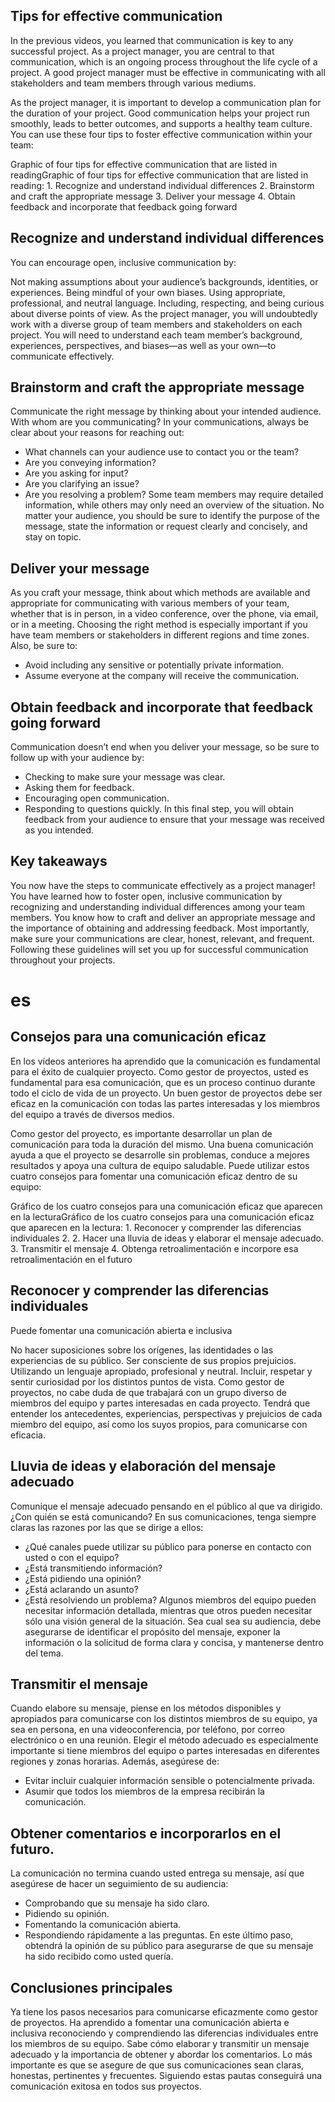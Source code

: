 ## Tips for effective communication
In the previous videos, you learned that communication is key to any successful project. As a project manager, you are central to that communication, which is an ongoing process throughout the life cycle of a project. A good project manager must be effective in communicating with all stakeholders and team members through various mediums.

As the project manager, it is important to develop a communication plan for the duration of your project. Good communication helps your project run smoothly, leads to better outcomes, and supports a healthy team culture. You can use these four tips to foster effective communication within your team: 



Graphic of four tips for effective communication that are listed in readingGraphic of four tips for effective communication that are listed in reading: 1. Recognize and understand individual differences  2. Brainstorm and craft the appropriate message 3. Deliver your message 4. Obtain feedback and incorporate that feedback going forward
## Recognize and understand individual differences
You can encourage open, inclusive communication by:

Not making assumptions about your audience’s backgrounds, identities, or experiences. 
Being mindful of your own biases.
Using appropriate, professional, and neutral language.
Including, respecting, and being curious about diverse points of view.
As the project manager, you will undoubtedly work with a diverse group of team members and stakeholders on each project. You will need to understand each team member’s background, experiences, perspectives, and biases—as well as your own—to  communicate effectively. 

## Brainstorm and craft the appropriate message
Communicate the right message by thinking about your intended audience. With whom are you communicating? In your communications, always be clear about your reasons for reaching out:

- What channels can your audience use to contact you or the team? 
- Are you conveying information?
- Are you asking for input?
- Are you clarifying an issue?
- Are you resolving a problem?
Some team members may require detailed information, while others may only need an overview of the situation. No matter your audience, you should be sure to identify the purpose of the message, state the information or request clearly and concisely, and stay on topic. 

## Deliver your message
As you craft your message, think about which methods are available and appropriate for communicating with various members of your team, whether that is in person, in a video conference, over the phone, via email, or in a meeting. Choosing the right method is especially important if you have team members or stakeholders in different regions and time zones. Also, be sure to:

- Avoid including any sensitive or potentially private information. 
- Assume everyone at the company will receive the communication.
## Obtain feedback and incorporate that feedback going forward
Communication doesn’t end when you deliver your message, so be sure to follow up with your audience by:

- Checking to make sure your message was clear.
- Asking them for feedback.
- Encouraging open communication.
- Responding to questions quickly.
In this final step, you will obtain feedback from your audience to ensure that your message was received as you intended. 

## Key takeaways
You now have the steps to communicate effectively as a project manager! You have learned how to foster open, inclusive communication by recognizing and understanding individual differences among your team members. You know how to craft and deliver an appropriate message and the importance of obtaining and addressing feedback. Most importantly, make sure your communications are clear, honest, relevant, and frequent. Following these guidelines will set you up for successful communication throughout your projects. 

# es
## Consejos para una comunicación eficaz
En los vídeos anteriores ha aprendido que la comunicación es fundamental para el éxito de cualquier proyecto. Como gestor de proyectos, usted es fundamental para esa comunicación, que es un proceso continuo durante todo el ciclo de vida de un proyecto. Un buen gestor de proyectos debe ser eficaz en la comunicación con todas las partes interesadas y los miembros del equipo a través de diversos medios.

Como gestor del proyecto, es importante desarrollar un plan de comunicación para toda la duración del mismo. Una buena comunicación ayuda a que el proyecto se desarrolle sin problemas, conduce a mejores resultados y apoya una cultura de equipo saludable. Puede utilizar estos cuatro consejos para fomentar una comunicación eficaz dentro de su equipo: 



Gráfico de los cuatro consejos para una comunicación eficaz que aparecen en la lecturaGráfico de los cuatro consejos para una comunicación eficaz que aparecen en la lectura: 1. Reconocer y comprender las diferencias individuales 2. 2. Hacer una lluvia de ideas y elaborar el mensaje adecuado. 3. Transmitir el mensaje 4. Obtenga retroalimentación e incorpore esa retroalimentación en el futuro
## Reconocer y comprender las diferencias individuales
Puede fomentar una comunicación abierta e inclusiva

No hacer suposiciones sobre los orígenes, las identidades o las experiencias de su público. 
Ser consciente de sus propios prejuicios.
Utilizando un lenguaje apropiado, profesional y neutral.
Incluir, respetar y sentir curiosidad por los distintos puntos de vista.
Como gestor de proyectos, no cabe duda de que trabajará con un grupo diverso de miembros del equipo y partes interesadas en cada proyecto. Tendrá que entender los antecedentes, experiencias, perspectivas y prejuicios de cada miembro del equipo, así como los suyos propios, para comunicarse con eficacia. 

## Lluvia de ideas y elaboración del mensaje adecuado
Comunique el mensaje adecuado pensando en el público al que va dirigido. ¿Con quién se está comunicando? En sus comunicaciones, tenga siempre claras las razones por las que se dirige a ellos:

- ¿Qué canales puede utilizar su público para ponerse en contacto con usted o con el equipo? 
- ¿Está transmitiendo información?
- ¿Está pidiendo una opinión?
- ¿Está aclarando un asunto?
- ¿Está resolviendo un problema?
Algunos miembros del equipo pueden necesitar información detallada, mientras que otros pueden necesitar sólo una visión general de la situación. Sea cual sea su audiencia, debe asegurarse de identificar el propósito del mensaje, exponer la información o la solicitud de forma clara y concisa, y mantenerse dentro del tema. 

## Transmitir el mensaje
Cuando elabore su mensaje, piense en los métodos disponibles y apropiados para comunicarse con los distintos miembros de su equipo, ya sea en persona, en una videoconferencia, por teléfono, por correo electrónico o en una reunión. Elegir el método adecuado es especialmente importante si tiene miembros del equipo o partes interesadas en diferentes regiones y zonas horarias. Además, asegúrese de:

- Evitar incluir cualquier información sensible o potencialmente privada. 
- Asumir que todos los miembros de la empresa recibirán la comunicación.
## Obtener comentarios e incorporarlos en el futuro.
La comunicación no termina cuando usted entrega su mensaje, así que asegúrese de hacer un seguimiento de su audiencia:

- Comprobando que su mensaje ha sido claro.
- Pidiendo su opinión.
- Fomentando la comunicación abierta.
- Respondiendo rápidamente a las preguntas.
En este último paso, obtendrá la opinión de su público para asegurarse de que su mensaje ha sido recibido como usted quería. 

## Conclusiones principales
Ya tiene los pasos necesarios para comunicarse eficazmente como gestor de proyectos. Ha aprendido a fomentar una comunicación abierta e inclusiva reconociendo y comprendiendo las diferencias individuales entre los miembros de su equipo. Sabe cómo elaborar y transmitir un mensaje adecuado y la importancia de obtener y abordar los comentarios. Lo más importante es que se asegure de que sus comunicaciones sean claras, honestas, pertinentes y frecuentes. Siguiendo estas pautas conseguirá una comunicación exitosa en todos sus proyectos. 

